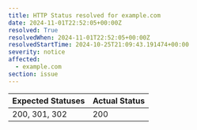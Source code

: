 ```yaml
---
title: HTTP Status resolved for example.com
date: 2024-11-01T22:52:05+00:00Z
resolved: True
resolvedWhen: 2024-11-01T22:52:05+00:00Z
resolvedStartTime: 2024-10-25T21:09:43.191474+00:00
severity: notice
affected:
  - example.com
section: issue
---
```


| Expected Statuses | Actual Status  |
|-------------------|----------------|
| 200, 301, 302 | 200 |
